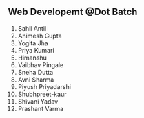 ## Web Developemt @Dot Batch
1. Sahil Antil
2. Animesh Gupta
3. Yogita Jha
4. Priya Kumari
5. Himanshu
6. Vaibhav Pingale
7. Sneha Dutta
8. Avni Sharma
9. Piyush Priyadarshi
10. Shubhpreet-kaur
11. Shivani Yadav
12. Prashant Varma 
